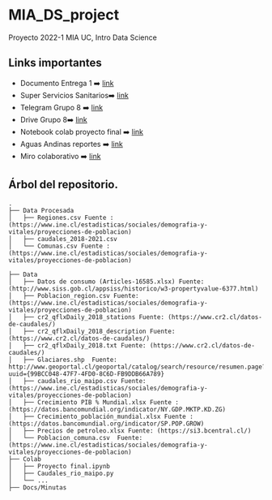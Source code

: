 # MIA_DS_project
Proyecto 2022-1 MIA UC, Intro Data Science

## Links importantes

+ Documento Entrega 1 :arrow_right: [link](https://docs.google.com/document/d/1iX4fWpx_Ve2AxUk_cVHWpNWbe2lXNLpwhVjJG1Vsx94/edit?pli=1)
+ Super Servicios Sanitarios:arrow_right: [link]( www.siss.gob.cl)
+ Telegram Grupo 8 :arrow_right: [link](https://t.me/+4s-l5lRoUYoyNGNh)
+ Drive Grupo 8:arrow_right: [link](https://drive.google.com/drive/u/0/folders/1rM6gkgPJj0QzSdJE5wqqjWYgZrwgCO_a)
+ Notebook colab proyecto final  :arrow_right: [link](https://colab.research.google.com/drive/1czCmEaC2OPSoMO8K8rT_TUvAiyXX0rYZ)
+ Aguas Andinas reportes :arrow_right: [link](https://sustentabilidad.aguasandinas.cl/documents/33547/35846/Reporte+Integrado+Aguas+Andinas+2019.pdf/cd2cdfeb-5338-66ae-7bd0-8cb06a0f20ca?t=1590688082827)
+ Miro colaborativo ➡️ [link](https://miro.com/app/board/uXjVO0YbVvA=/)


## Árbol del repositorio.

```
.
├── Data Procesada
│   ├── Regiones.csv Fuente : (https://www.ine.cl/estadisticas/sociales/demografia-y-vitales/proyecciones-de-poblacion)
│   ├── caudales_2018-2021.csv
│   └── Comunas.csv Fuente : (https://www.ine.cl/estadisticas/sociales/demografia-y-vitales/proyecciones-de-poblacion)

├── Data
│   ├── Datos de consumo (Articles-16585.xlsx) Fuente: (http://www.siss.gob.cl/appsiss/historico/w3-propertyvalue-6377.html)
│   ├── Poblacion_region.csv Fuente: (https://www.ine.cl/estadisticas/sociales/demografia-y-vitales/proyecciones-de-poblacion)
│   ├── cr2_qflxDaily_2018_stations Fuente: (https://www.cr2.cl/datos-de-caudales/)
│   ├── cr2_qflxDaily_2018_description Fuente: (https://www.cr2.cl/datos-de-caudales/)
│   ├── cr2_qflxDaily_2018.txt Fuente: (https://www.cr2.cl/datos-de-caudales/)
│   ├── Glaciares.shp  Fuente:  http://www.geoportal.cl/geoportal/catalog/search/resource/resumen.page?uuid={99BCC048-47F7-4FD0-8C6D-FB9DDB66A789}
│   ├── caudales_rio_maipo.csv Fuente: (https://www.ine.cl/estadisticas/sociales/demografia-y-vitales/proyecciones-de-poblacion)
│   ├── Crecimiento PIB % Mundial.xlsx Fuente : (https://datos.bancomundial.org/indicator/NY.GDP.MKTP.KD.ZG)
│   ├── Crecimiento_población_mundial.xlsx Fuente : (https://datos.bancomundial.org/indicator/SP.POP.GROW)
│   ├── Precios de petroleo.xlsx Fuente: (https://si3.bcentral.cl/)
│   └── Poblacion_comuna.csv  Fuente: (https://www.ine.cl/estadisticas/sociales/demografia-y-vitales/proyecciones-de-poblacion)
├── Colab
│   ├── Proyecto final.ipynb
│   ├── Caudales_rio_maipo.py
│   └── ...
├── Docs/Minutas

